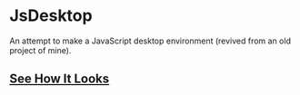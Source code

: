 # JsDesktop
An attempt to make a JavaScript desktop environment (revived from an old project of mine).

## [See How It Looks](https://adygha.github.io/JsDesktop/)
